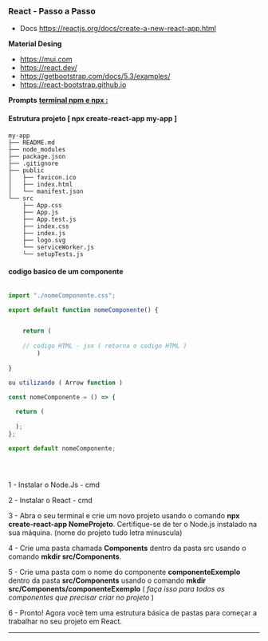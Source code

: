### React - Passo a Passo

- Docs  https://reactjs.org/docs/create-a-new-react-app.html
>    

 **Material Desing** 
- https://mui.com
- https://react.dev/
- https://getbootstrap.com/docs/5.3/examples/
- https://react-bootstrap.github.io

**Prompts** [**terminal npm e npx :**](https://github.com/Fabricioxx/React_Basic/blob/main/CLI%20-%20React.md)

#### Estrutura projeto [ **npx create-react-app my-app** ]

```
my-app
├── README.md
├── node_modules
├── package.json
├── .gitignore
├── public
│   ├── favicon.ico
│   ├── index.html
│   └── manifest.json
└── src
    ├── App.css
    ├── App.js
    ├── App.test.js
    ├── index.css
    ├── index.js
    ├── logo.svg
    └── serviceWorker.js
    └── setupTests.js

```

#### codigo basico de um componente

```javascript

import "./nomeComponente.css";

export default function nomeComponente() {


    return (
    
    // codigo HTML - jsx ( retorna o codigo HTML )
        )
        
}

ou utilizando ( Arrow function )

const nomeComponente = () => {
  
  return (
    
  );
};

export default nomeComponente;





```


1 - Instalar o Node.Js - cmd

2 - Instalar o React - cmd

3 - Abra o seu terminal e crie um novo projeto usando o comando **npx create-react-app NomeProjeto**. Certifique-se de ter o Node.js instalado na sua máquina. (nome do projeto tudo letra minuscula)

4 - Crie uma pasta chamada **Components** dentro da pasta src usando o comando **mkdir src/Components**.

5 - Crie uma pasta com o nome do componente **componenteExemplo** dentro da pasta **src/Components** usando o comando **mkdir src/Components/componenteExemplo**
    ( _faça isso para todos os componentes que precisar criar no projeto_ )
    
6 - Pronto! Agora você tem uma estrutura básica de pastas para começar a trabalhar no seu projeto em React.   

--------------------------------------------------------------------------------------------------------------------
    

